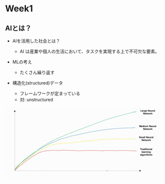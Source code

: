 # Week1 
## AIとは？
- AIを活用した社会とは？
  - AI は産業や個人の生活において、タスクを実現する上で不可欠な要素。 

- MLの考え
  - たくさん繰り返す

- 構造化(structured)データ
  - フレームワークが定まっている
  - 対: unstructured

![test](https://github.com/melonoidz/Corsera/blob/main/DeepLearning/graph.png)